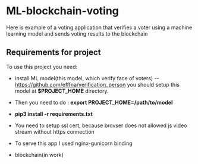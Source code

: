 # ML-blockchain-voting
Here is example of a voting application that verifies a voter using a machine learning model and sends voting results to the blockchain 
## Requirements for project
To use this project you need:
+ install ML model(this model, which verify face of voters) -- https://github.com/efffna/verification_person
you should setup this model at __$PROJECT_HOME__ directory. 
+ Then you need to do : __export PROJECT_HOME=/path/to/model__
+ __pip3 install -r requirements.txt__
+ You need to setup ssl cert, because brovser does not allowed js video stream without https connection
+ To serve this app I used nginx-gunicorn binding 

+ blockchain(in work)
